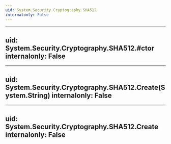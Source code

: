 ```yaml
---
uid: System.Security.Cryptography.SHA512
internalonly: False
---
```


---
uid: System.Security.Cryptography.SHA512.#ctor
internalonly: False
---

---
uid: System.Security.Cryptography.SHA512.Create(System.String)
internalonly: False
---

---
uid: System.Security.Cryptography.SHA512.Create
internalonly: False
---
